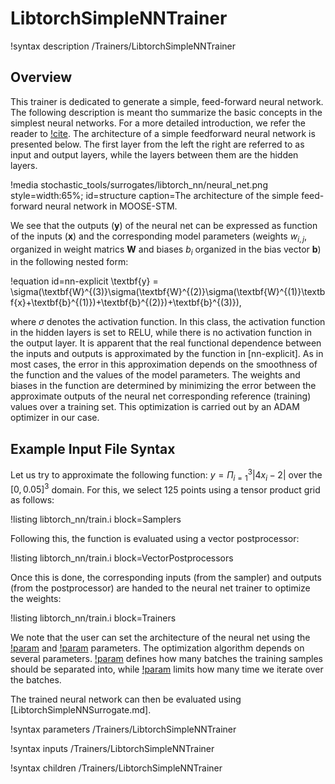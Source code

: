 # LibtorchSimpleNNTrainer

!syntax description /Trainers/LibtorchSimpleNNTrainer

## Overview

This trainer is dedicated to generate a simple, feed-forward neural network.
The following description is meant tho summarize the basic concepts in the simplest
neural networks. For a more detailed introduction, we refer the reader to [!cite](muller1995neural).
The architecture of a simple feedforward neural network is presented below. The first layer
from the left the right are referred to as input and output layers,
while the layers between them are the hidden layers.

!media stochastic_tools/surrogates/libtorch_nn/neural_net.png style=width:65%; id=structure
      caption=The architecture of the simple feed-forward neural network in MOOSE-STM.


We see that the outputs ($\textbf{y}$) of the neural net can be expressed as function of the
inputs ($\textbf{x}$) and the corresponding model parameters (weights $w_{i,j}$, organized in
weight matrics $\textbf{W}$ and biases $b_i$ organized in the bias vector $\textbf{b}$)
in the following nested form:

!equation id=nn-explicit
\textbf{y} = \sigma(\textbf{W}^{(3)}\sigma(\textbf{W}^{(2)}\sigma(\textbf{W}^{(1)}\textbf{x}+\textbf{b}^{(1)})+\textbf{b}^{(2)})+\textbf{b}^{(3)}),

where $\sigma$ denotes the activation function. In this class, the activation function
in the hidden layers is set to RELU, while there is no activation function in the
output layer. It is apparent that the real functional dependence between the inputs and outputs
is approximated by the function in [nn-explicit]. As in most cases, the error in this approximation depends on the
smoothness of the function and the values of the model parameters. The weights and
biases in the function are determined by minimizing the error between the
approximate outputs of the neural net corresponding reference (training) values
over a training set. This optimization is carried out by an ADAM optimizer in
our case.

## Example Input File Syntax

Let us try to approximate the following function: $y = \Pi_{i=1}^3|4x_i-2|$ over
the $[0,0.05]^3$ domain. For this, we select 125 points using a tensor product grid
as follows:

!listing libtorch_nn/train.i block=Samplers

Following this, the function is evaluated using a vector postprocessor:

!listing libtorch_nn/train.i block=VectorPostprocessors

Once this is done, the corresponding inputs (from the sampler) and outputs
(from the postprocessor) are handed to the neural net trainer to optimize
the weights:

!listing libtorch_nn/train.i block=Trainers

We note that the user can set the architecture of the neural net using the
[!param](/Trainers/LibtorchSimpleNNTrainer/num_hidden_layers) and
[!param](/Trainers/LibtorchSimpleNNTrainer/num_neurons_per_layer) parameters.
The optimization algorithm depends on several parameters.
[!param](/Trainers/LibtorchSimpleNNTrainer/num_batches) defines how many batches the
training samples should be separated into, while [!param](/Trainers/LibtorchSimpleNNTrainer/num_epochs)
limits how many time we iterate over the batches.

The trained neural network can then be evaluated using [LibtorchSimpleNNSurrogate.md].

!syntax parameters /Trainers/LibtorchSimpleNNTrainer

!syntax inputs /Trainers/LibtorchSimpleNNTrainer

!syntax children /Trainers/LibtorchSimpleNNTrainer
